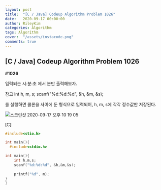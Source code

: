 ```yaml
---
layout: post
title:  "[C / Java] Codeup Algorithm Problem 1026"
date:   2020-09-17 00:00:00
author: RileyKim
categories: Algorithm
tags: Algorithm
cover:  "/assets/instacode.png"
comments: true
---
```


## [C / Java] Codeup Algorithm Problem 1026



**#1026**

입력되는 시:분:초 에서 분만 출력해보자.

참고
int h, m, s;
scanf("%d:%d:%d", &h, &m, &s);

를 실행하면 콜론을 사이에 둔 형식으로 입력되어, h, m, s에 각각 정수값만 저장된다.

![스크린샷 2020-09-17 오후 10 19 05](https://user-images.githubusercontent.com/24997255/93475655-d9be5800-f933-11ea-97d0-b71bfcc6dc1f.png)

[C]

````c
#include<stio.h>

int main(){
  #include<stdio.h>

int main(){
    int h,m,s;
    scanf("%d:%d:%d", &h,&m,&s);
    
    printf("%d", m);
}
}
````

